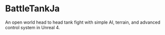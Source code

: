 # BattleTankJa
An open world head to head tank fight with simple AI, terrain, and advanced control system in Unreal 4.
